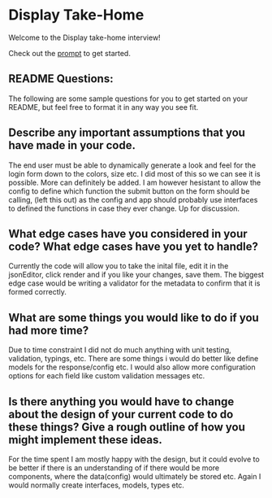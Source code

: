 # Display Take-Home

Welcome to the Display take-home interview!

Check out the [prompt](PROMPT.md) to get started.

## README Questions:

The following are some sample questions for you to get started on your README, but feel free to format it in any way you see fit.

## Describe any important assumptions that you have made in your code.

The end user must be able to dynamically generate a look and feel for the login form down to the colors, size etc. I did most of this so we can see it is possible. More can definitely be added. I am however hesistant to allow the config to define which function the submit button on the form should be calling, (left this out) as the config and app should probably use interfaces to defined the functions in case they ever change. Up for discussion.  

## What edge cases have you considered in your code? What edge cases have you yet to handle?

Currently the code will allow you to take the inital file, edit it in the jsonEditor, click render and if you like your changes, save them. The biggest edge case would be writing a validator for the metadata to confirm that it is formed correctly.

## What are some things you would like to do if you had more time?

Due to time constraint I did not do much anything with unit testing, validation, typings, etc. There are some things i would do better like define models for the response/config etc. I would also allow more configuration options for each field like custom validation messages etc.

## Is there anything you would have to change about the design of your current code to do these things? Give a rough outline of how you might implement these ideas.

For the time spent I am mostly happy with the design, but it could evolve to be better if there is an understanding of if there would be more components, where the data(config) would ultimately be stored etc. Again I would normally create interfaces, models, types etc.

